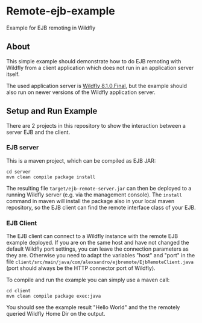 # Remote-ejb-example

Example for EJB remoting in Wildfly


## About

This simple example should demonstrate how to do EJB remoting with Wildfly from a client application which does not run in an application server itself.

The used application server is [Wildfly 8.1.0.Final](http://wildfly.org), but the example should also run on newer versions of the Wildfly application server.

## Setup and Run Example

There are 2 projects in this repository to show the interaction between a server EJB and the client.

### EJB server

This is a maven project, which can be compiled as EJB JAR:

    cd server
    mvn clean compile package install

The resulting file `target/ejb-remote-server.jar` can then be deployed to a running Wildfly server (e.g. via the management console).
The `install` command in maven will install the package also in your local maven repository, so the EJB client can find the remote interface class of your EJB.

### EJB Client

The EJB client can connect to a Wildfly instance with the remote EJB example deployed.
If you are on the same host and have not changed the default Wildfly port settings, you can leave the connection parameters as they are.
Otherwise you need to adapt the variables "host" and "port" in the file `client/src/main/java/com/alexsandro/ejbremote/EjbRemoteClient.java` (port should always be the HTTP connector port of Wildfly).

To compile and run the example you can simply use a maven call:

    cd client
    mvn clean compile package exec:java

You should see the example result "Hello World" and the the remotely queried Wildfly Home Dir on the output.